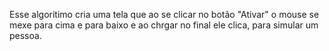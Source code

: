 Esse algoritimo cria uma tela que ao se clicar no botão "Ativar" o mouse se mexe para cima e para baixo e ao chrgar no final ele clica, para simular um pessoa.

